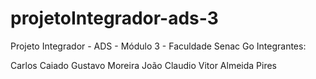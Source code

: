 # projetoIntegrador-ads-3
Projeto Integrador - ADS - Módulo 3 - Faculdade Senac Go
Integrantes:

Carlos Caiado
Gustavo Moreira
João Claudio
Vitor Almeida Pires

